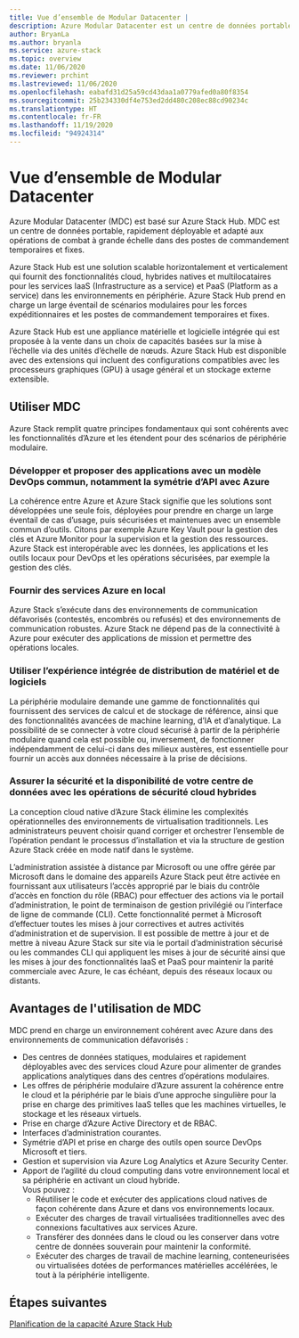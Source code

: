 ```yaml
---
title: Vue d’ensemble de Modular Datacenter |
description: Azure Modular Datacenter est un centre de données portable, rapidement déployable et adapté aux opérations de combat à grande échelle dans des postes de commandement temporaires et fixes.
author: BryanLa
ms.author: bryanla
ms.service: azure-stack
ms.topic: overview
ms.date: 11/06/2020
ms.reviewer: prchint
ms.lastreviewed: 11/06/2020
ms.openlocfilehash: eabafd31d25a59cd43daa1a0779afed0a80f8354
ms.sourcegitcommit: 25b234330df4e753ed2dd480c208ec88cd90234c
ms.translationtype: HT
ms.contentlocale: fr-FR
ms.lasthandoff: 11/19/2020
ms.locfileid: "94924314"
---
```

# <a name="modular-datacenter-overview"></a>Vue d’ensemble de Modular Datacenter

Azure Modular Datacenter (MDC) est basé sur Azure Stack Hub. MDC est un centre de données portable, rapidement déployable et adapté aux opérations de combat à grande échelle dans des postes de commandement temporaires et fixes.

Azure Stack Hub est une solution scalable horizontalement et verticalement qui fournit des fonctionnalités cloud, hybrides natives et multilocataires pour les services IaaS (Infrastructure as a service) et PaaS (Platform as a service) dans les environnements en périphérie. Azure Stack Hub prend en charge un large éventail de scénarios modulaires pour les forces expéditionnaires et les postes de commandement temporaires et fixes.

Azure Stack Hub est une appliance matérielle et logicielle intégrée qui est proposée à la vente dans un choix de capacités basées sur la mise à l’échelle via des unités d’échelle de nœuds. Azure Stack Hub est disponible avec des extensions qui incluent des configurations compatibles avec les processeurs graphiques (GPU) à usage général et un stockage externe extensible.

## <a name="use-mdc"></a>Utiliser MDC

Azure Stack remplit quatre principes fondamentaux qui sont cohérents avec les fonctionnalités d’Azure et les étendent pour des scénarios de périphérie modulaire.

### <a name="develop-and-deliver-apps-with-a-common-devops-model-including-api-symmetry-with-azure"></a>Développer et proposer des applications avec un modèle DevOps commun, notamment la symétrie d’API avec Azure

La cohérence entre Azure et Azure Stack signifie que les solutions sont développées une seule fois, déployées pour prendre en charge un large éventail de cas d’usage, puis sécurisées et maintenues avec un ensemble commun d’outils. Citons par exemple Azure Key Vault pour la gestion des clés et Azure Monitor pour la supervision et la gestion des ressources. Azure Stack est interopérable avec les données, les applications et les outils locaux pour DevOps et les opérations sécurisées, par exemple la gestion des clés.

### <a name="deliver-azure-services-on-premises"></a>Fournir des services Azure en local

Azure Stack s’exécute dans des environnements de communication défavorisés (contestés, encombrés ou refusés) et des environnements de communication robustes. Azure Stack ne dépend pas de la connectivité à Azure pour exécuter des applications de mission et permettre des opérations locales.

### <a name="use-integrated-hardware-and-software-delivery-experience"></a>Utiliser l’expérience intégrée de distribution de matériel et de logiciels

La périphérie modulaire demande une gamme de fonctionnalités qui fournissent des services de calcul et de stockage de référence, ainsi que des fonctionnalités avancées de machine learning, d’IA et d’analytique. La possibilité de se connecter à votre cloud sécurisé à partir de la périphérie modulaire quand cela est possible ou, inversement, de fonctionner indépendamment de celui-ci dans des milieux austères, est essentielle pour fournir un accès aux données nécessaire à la prise de décisions.

### <a name="keep-your-datacenter-secure-and-available-with-hybrid-cloud-security-operations"></a>Assurer la sécurité et la disponibilité de votre centre de données avec les opérations de sécurité cloud hybrides

La conception cloud native d’Azure Stack élimine les complexités opérationnelles des environnements de virtualisation traditionnels. Les administrateurs peuvent choisir quand corriger et orchestrer l’ensemble de l’opération pendant le processus d’installation et via la structure de gestion Azure Stack créée en mode natif dans le système.

L’administration assistée à distance par Microsoft ou une offre gérée par Microsoft dans le domaine des appareils Azure Stack peut être activée en fournissant aux utilisateurs l’accès approprié par le biais du contrôle d’accès en fonction du rôle (RBAC) pour effectuer des actions via le portail d’administration, le point de terminaison de gestion privilégié ou l’interface de ligne de commande (CLI). Cette fonctionnalité permet à Microsoft d’effectuer toutes les mises à jour correctives et autres activités d’administration et de supervision. Il est possible de mettre à jour et de mettre à niveau Azure Stack sur site via le portail d’administration sécurisé ou les commandes CLI qui appliquent les mises à jour de sécurité ainsi que les mises à jour des fonctionnalités IaaS et PaaS pour maintenir la parité commerciale avec Azure, le cas échéant, depuis des réseaux locaux ou distants.

## <a name="benefits-of-using-mdc"></a>Avantages de l'utilisation de MDC

MDC prend en charge un environnement cohérent avec Azure dans des environnements de communication défavorisés :

 - Des centres de données statiques, modulaires et rapidement déployables avec des services cloud Azure pour alimenter de grandes applications analytiques dans des centres d’opérations modulaires.
 - Les offres de périphérie modulaire d’Azure assurent la cohérence entre le cloud et la périphérie par le biais d’une approche singulière pour la prise en charge des primitives IaaS telles que les machines virtuelles, le stockage et les réseaux virtuels.
 - Prise en charge d’Azure Active Directory et de RBAC.
 - Interfaces d’administration courantes.
 - Symétrie d’API et prise en charge des outils open source DevOps Microsoft et tiers.
 - Gestion et supervision via Azure Log Analytics et Azure Security Center.
 - Apport de l’agilité du cloud computing dans votre environnement local et sa périphérie en activant un cloud hybride.<br>Vous pouvez :
     - Réutiliser le code et exécuter des applications cloud natives de façon cohérente dans Azure et dans vos environnements locaux.
     - Exécuter des charges de travail virtualisées traditionnelles avec des connexions facultatives aux services Azure.
     - Transférer des données dans le cloud ou les conserver dans votre centre de données souverain pour maintenir la conformité.
     - Exécuter des charges de travail de machine learning, conteneurisées ou virtualisées dotées de performances matérielles accélérées, le tout à la périphérie intelligente.

## <a name="next-steps"></a>Étapes suivantes

[Planification de la capacité Azure Stack Hub](../operator/azure-stack-capacity-planning-overview.md)
